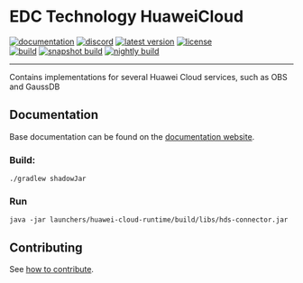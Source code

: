 # EDC Technology HuaweiCloud

[![documentation](https://img.shields.io/badge/documentation-8A2BE2?style=flat-square)](https://eclipse-edc.github.io)
[![discord](https://img.shields.io/badge/discord-chat-brightgreen.svg?style=flat-square&logo=discord)](https://discord.gg/n4sD9qtjMQ)
[![latest version](https://img.shields.io/maven-central/v/org.eclipse.edc.huawei/obs-core?logo=apache-maven&style=flat-square&label=latest%20version)](https://search.maven.org/artifact/org.eclipse.edc.huawei/obs-core)
[![license](https://img.shields.io/github/license/eclipse-edc/Technology-Azure?style=flat-square&logo=apache)](https://www.apache.org/licenses/LICENSE-2.0)
<br>
[![build](https://img.shields.io/github/actions/workflow/status/eclipse-edc/Technology-HuaweiCloud/verify.yaml?branch=main&logo=GitHub&style=flat-square&label=ci)](https://github.com/eclipse-edc/Technology-HuaweiCloud/actions/workflows/verify.yaml?query=branch%3Amain)
[![snapshot build](https://img.shields.io/github/actions/workflow/status/eclipse-edc/Technology-HuaweiCloud/trigger_snapshot.yml?branch=main&logo=GitHub&style=flat-square&label=snapshot-build)](https://github.com/eclipse-edc/Technology-HuaweiCloud/actions/workflows/trigger_snapshot.yml)
[![nightly build](https://img.shields.io/github/actions/workflow/status/eclipse-edc/Technology-HuaweiCloud/nightly.yml?branch=main&logo=GitHub&style=flat-square&label=nightly-build)](https://github.com/eclipse-edc/Technology-HuaweiCloud/actions/workflows/nightly.yml)

---

Contains implementations for several Huawei Cloud services, such as OBS and GaussDB

## Documentation

Base documentation can be found on the [documentation website](https://eclipse-edc.github.io).

### Build:
```shell
./gradlew shadowJar
```

### Run
```shell
java -jar launchers/huawei-cloud-runtime/build/libs/hds-connector.jar
```
## Contributing

See [how to contribute](https://github.com/eclipse-edc/eclipse-edc.github.io/blob/main/CONTRIBUTING.md).
